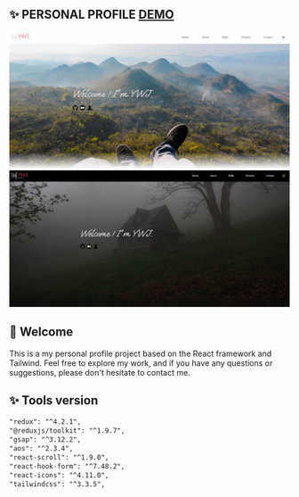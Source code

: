 ## ✨ PERSONAL PROFILE [DEMO](https://resonant-monstera-fb8abc.netlify.app/)

![](public/screenshot01.JPG)
![](public/screenshot02.JPG)

## 👋 Welcome
This is a my personal profile project based on the React framework and Tailwind. Feel free to explore my work, and if you have any questions or suggestions, please don't hesitate to contact me.

## ✨ Tools version
    "redux": "^4.2.1",
    "@reduxjs/toolkit": "^1.9.7",
    "gsap": "^3.12.2",
    "aos": "^2.3.4",
    "react-scroll": "^1.9.0",
    "react-hook-form": "^7.48.2",
    "react-icons": "^4.11.0",
    "tailwindcss": "^3.3.5",
    